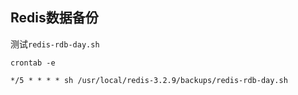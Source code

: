 ## Redis数据备份
测试`redis-rdb-day.sh`

`crontab -e`
```
*/5 * * * * sh /usr/local/redis-3.2.9/backups/redis-rdb-day.sh
```